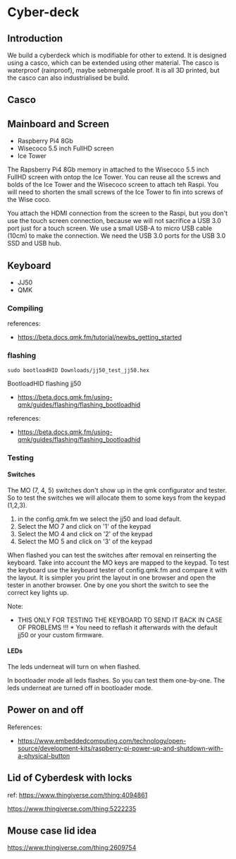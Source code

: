 Cyber-deck
==========

Introduction
------------

We build a cyberdeck which is modifiable for other to extend. It is designed using a casco, which can be extended using other material.
The casco is waterproof (rainproof), maybe sebmergable proof.
It is all 3D printed, but the casco can also industrialised be build.

Casco
-----


Mainboard and Screen
--------------------
- Raspberry Pi4 8Gb
- Wisecoco 5.5 inch FullHD screen
- Ice Tower

The Rapsberry Pi4 8Gb memory in attached to the Wisecoco 5.5 inch FullHD screen with ontop the Ice Tower. You can reuse all the screws and bolds of the Ice Tower and the Wisecoco screen to attach teh Raspi. You will need to shorten the small screws of the Ice Tower to fin into screws of the Wise coco.

You attach the HDMI connection from the screen to the Raspi, but you don't use the touch screen connection, because we will not sacrifice a USB 3.0 port just for a touch screen. We use a small USB-A to micro USB cable (10cm) to make the connection. We need the USB 3.0 ports for the USB 3.0 SSD and USB hub.


Keyboard
--------
- JJ50
- QMK

### Compiling


references:
- https://beta.docs.qmk.fm/tutorial/newbs_getting_started

### flashing

```
sudo bootloadHID Downloads/jj50_test_jj50.hex
```

BootloadHID flashing jj50
- https://beta.docs.qmk.fm/using-qmk/guides/flashing/flashing_bootloadhid

references:
- https://beta.docs.qmk.fm/using-qmk/guides/flashing/flashing_bootloadhid


### Testing

#### Switches

The MO (7, 4, 5) switches don't show up in the qmk configurator and tester. So to test the switches we will allocate them to some keys from the keypad (1,2,3).

1) in the config.qmk.fm we select the jj50 and load default.
2) Select the MO 7 and click on '1' of the keypad
3) Select the MO 4 and click on '2' of the keypad
4) Select the MO 5 and click on '3' of the keypad

When flashed you can test the switches after removal en reinserting the keyboard. Take into account the MO keys are mapped to the keypad.
To test the keyboard use the keyboard tester of config.qmk.fm and compare it with the layout. It is simpler you print the layout in one browser and open the tester in another browser.
One by one you short the switch to see the correct key lights up.

Note:
* THIS ONLY FOR TESTING THE KEYBOARD TO SEND IT BACK IN CASE OF PROBLEMS !!! *
You need to reflash it afterwards with the default jj50 or your custom firmware.

#### LEDs

The leds underneat will turn on when flashed.

In bootloader mode all leds flashes. So you can test them one-by-one.
The leds underneat are turned off in bootloader mode.

Power on and off
----------------

References:
- https://www.embeddedcomputing.com/technology/open-source/development-kits/raspberry-pi-power-up-and-shutdown-with-a-physical-button


Lid of Cyberdesk with locks
---------------------------

ref:
https://www.thingiverse.com/thing:4094861

https://www.thingiverse.com/thing:5222235


Mouse case lid idea
-------------------

https://www.thingiverse.com/thing:2609754